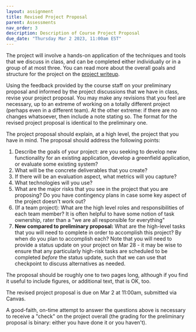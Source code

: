 ```yaml
---
layout: assignment
title: Revised Project Proposal
parent: Assessments
nav_order: 3
description: Description of Course Project Proposal
due_date: "Thursday Mar 2 2023, 11:00am EST"
---
```


The project will involve a hands-on application of the techniques and tools that we discuss in class, and can be completed either individually or in a group of at most three. You can read more about the overall goals and structure for the project on the [project writeup]({{site.baseurl}}/assessments/project).

Using the feedback provided by the course staff on your preliminary proposal and informed by the project discussions that we have in class, revise your project proposal. You may make any revisions that you feel are necessary, up to an extreme of working on a totally different project (perhaps even in a different team). At the other extreme: if there are no changes whatsoever, then include a note stating so. The format for the revised project proposal is identical to the preliminary one.

The project proposal should explain, at a high level, the project that you have in mind. The proposal should address the following points:
1. Describe the goals of your project: are you seeking to develop new functionality for an existing application, develop a greenfield application, or evaluate some existing system?
2. What will be the concrete deliverables that you create?
3. If there will be an evaluation aspect, what metrics will you capture? 
4. What technologies will you use?
5. What are the major risks that you see in the project that you are proposing? Do you have contingency plans in case some key aspect of the project doesn't work out?
6. (If a team project): What are the high level roles and responsibilities of each team member? It is often helpful to have some notion of task ownership, rater than a "we are all responsible for everything"
7. **New compared to preliminary proposal:** What are the high-level tasks that you will need to complete in order to accomplish this project? By when do you plan to accomplish each? Note that you will need to provide a status update on your project on Mar 28 - it may be wise to ensure that any particularly high-risk tasks are scheduled to be completed *before* the status update, such that we can use that checkpoint to discuss alternatives as needed.

The proposal should be roughly one to two pages long, although if you find it useful to include figures, or additional text, that is OK, too.

The revised project proposal is due on Mar 2 at 11:00am, submitted via Canvas.

A good-faith, on-time attempt to answer the questions above is necessary to receive a "check" on the project overall (the grading for the preliminary proposal is binary: either you have done it or you haven't).

